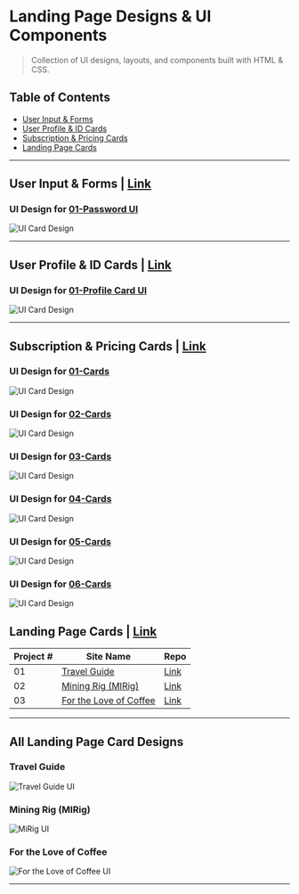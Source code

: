 # Landing Page Designs & UI Components
>Collection of UI designs, layouts, and components built with HTML & CSS.

## Table of Contents

* [User Input & Forms](#user-input--forms--link)
* [User Profile & ID Cards](#user-profile--id-cards--link)
* [Subscription & Pricing Cards](#subscription--pricing-cards--link)
* [Landing Page Cards](#landing-page-cards--link)

---

## User Input & Forms | [Link](./User-Input-and-Forms)

### UI Design for [01-Password UI](./User-Input-and-Forms/01-Password-UI)
![UI Card Design](./User-Input-and-Forms/01-Password-UI/assets/demo.png)

---

## User Profile & ID Cards | [Link](./Profile-ID-Cards)

### UI Design for [01-Profile Card UI](./Profile-ID-Cards/01-Profile-Card-UI)
![UI Card Design](./Profile-ID-Cards/01-Profile-Card-UI/assets/demo.png)

---

## Subscription & Pricing Cards | [Link](./Subscription-Pricing-Cards)

### UI Design for [01-Cards](./Subscription-Pricing-Cards/01-Cards)
![UI Card Design](./Subscription-Pricing-Cards/01-Cards/assets/demo.png)

### UI Design for [02-Cards](./Subscription-Pricing-Cards/02-Cards)
![UI Card Design](./Subscription-Pricing-Cards/02-Cards/assets/demo.png)

### UI Design for [03-Cards](./Subscription-Pricing-Cards/03-Cards)
![UI Card Design](./Subscription-Pricing-Cards/03-Cards/assets/demo.png)

### UI Design for [04-Cards](./Subscription-Pricing-Cards/04-Cards)
![UI Card Design](./Subscription-Pricing-Cards/04-Cards/assets/demo.png)

### UI Design for [05-Cards](./Subscription-Pricing-Cards/05-Cards)
![UI Card Design](./Subscription-Pricing-Cards/05-Cards/assets/demo.png)

### UI Design for [06-Cards](./Subscription-Pricing-Cards/06-Cards)
![UI Card Design](./Subscription-Pricing-Cards/06-Cards/assets/demo.png)

## Landing Page Cards | [Link](./Landing-Page-Cards)

| Project # | Site Name | Repo  |
| --------- | ----- | ----- |
| 01 | [Travel Guide](#travel-guide) | [Link](./Landing-Page-Cards/01-Travel-Guide) | 
| 02 | [Mining Rig (MIRig)](#mining-rig-mirig) | [Link](./Landing-Page-Cards/02-MIRig) |
| 03 | [For the Love of Coffee](#for-the-love-of-coffee) | [Link](./Landing-Page-Cards/03-Love-of-Coffee) | 

---

## All Landing Page Card Designs

### Travel Guide
![Travel Guide UI](./Landing-Page-Cards/01-Travel-Guide-UI/assets/demo.png)

### Mining Rig (MIRig)
![MiRig UI](./Landing-Page-Cards/02-MIRig/assets/demo.png)

### For the Love of Coffee
![For the Love of Coffee UI](./Landing-Page-Cards/03-Love-of-Coffee/assets/demo.png)

---